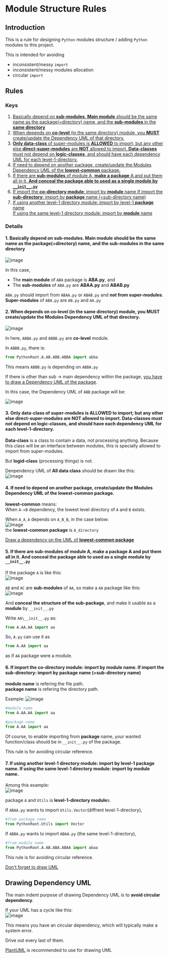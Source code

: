 # Module Structure Rules

## Introduction

This is a rule for designing `Python` modules structure / adding `Python` modules to this project.

This is intended for avoiding

- inconsistent/messy `import`
- inconsistent/messy modules allocation
- circular `import`

## Rules

### Keys

1. [Basically depend on **sub-modules**. **Main module** should be the same name as the package(=directory) name, and the **sub-modules** in the **same directory**](#1-basically-depend-on-sub-modules-main-module-should-be-the-same-name-as-the-packagedirectory-name-and-the-sub-modules-in-the-same-directory)
2. [When depends on **co-level** (in the same directory) module, you **MUST** create/update the Dependency UML of that directory.](#2-when-depends-on-co-level-in-the-same-directory-module-you-must-createupdate-the-modules-dependency-uml-of-that-directory)
3. [**Only data-class** of super-modules is **ALLOWED** to import; but any other else **direct-super-modules** are **NOT** allowed to import.
   **Data-classes** must not depend on **logic-classes**, and should have each dependency UML for each level-1-directory.](#3-only-data-class-of-super-modules-is-allowed-to-import-but-any-other-else-direct-super-modules-are-not-allowed-to-import-data-classes-must-not-depend-on-logic-classes-and-should-have-each-dependency-uml-for-each-level-1-directory)
4. [If need to depend on another package, create/update the Modules Dependency UML of the **lowest-common** package.](#4-if-need-to-depend-on-another-package-createupdate-the-modules-dependency-uml-of-the-lowest-common-package)
5. [If there are **sub-modules** of module A, **make a package** A and put them all in it. **And conceal the package able to used as a single module by `__init__.py`**](#5-if-there-are-sub-modules-of-module-a-make-a-package-a-and-put-them-all-in-it-and-conceal-the-package-able-to-used-as-a-single-module-by-__init__py)
6. [If import the **co-directory module**: import by **module** name
   If import the **sub-directory**: import by **package** name (=sub-directory name)](#6-if-import-the-co-directory-module-import-by-module-name-if-import-the-sub-directory-import-by-package-name-sub-directory-name)
7. [If using another level-1 directory module: import by level-1 **package** name  
   If using the same level-1 directory module: import by **module** name](#7-if-using-another-level-1-directory-module-import-by-level-1-package-name-if-using-the-same-level-1-directory-module-import-by-module-name)

### Details

#### 1. Basically depend on **sub-modules**. **Main module** should be the same name as the package(=directory) name, and the **sub-modules** in the **same directory**

![image](https://github.com/konbraphat51/module_rule/assets/101827492/60e9ca70-6e8c-4e29-9c35-455a7dfcea85)

In this case,

- The **main module** of `ABA` package is **ABA.py**, and
- The **sub-modules** of `ABA.py` are **ABAA.py** and **ABAB.py**

`ABA.py` should import from `ABAA.py` or `ABAB.py` and **not from super-modules**.  
**Super-modules** of `ABA.py` are `AB.py` and `AA.py`

#### 2. When depends on **co-level** (in the same directory) module, you **MUST** create/update the Modules Dependency UML of that directory.

![image](https://github.com/konbraphat51/module_rule/assets/101827492/5c06ed97-eba3-41af-82cd-d350e5e221c2)

In here, `ABBA.py` and `ABBB.py` are **co-level** module.

In `ABBB.py`, there is:

```python
from PythonRoot.A.AB.ABB.ABBA import abba
```

This means `ABBB.py` is depending on `ABBA.py`

If there is other than sub -> main dependency within the package, [you have to draw a Dependency UML of the package](#drawing-dependency-uml).

In this case, the Dependency UML of `ABB` package will be:

![image](https://github.com/konbraphat51/module_rule/assets/101827492/43a23278-f0d9-4406-a4e0-85f5e09cd692)

#### 3. **Only data-class** of super-modules is **ALLOWED** to import; but any other else **direct-super-modules** are **NOT** allowed to import. **Data-classes** must not depend on **logic-classes**, and should have each dependency UML for each level-1-directory.

**Data-class** is a class to contain a data, not processing anything. Because this class will be an interface between modules, this is specially allowed to import from super-modules.

But **logid-class** (processing things) is not.

Denpendency UML of **All data class** should be drawn like this:  
![image](https://github.com/konbraphat51/module_rule/assets/101827492/efb16ffc-9bf8-4ede-80ab-854133cd3611)

#### 4. If need to depend on another package, create/update the Modules Dependency UML of the **lowest-common** package.

**lowest-common** means:  
 When `A->B` dependency, the lowest level directory of `A` and `B` exists.

When `A_A_A` depends on `A_B_B`, in the case below:  
![Image](https://user-images.githubusercontent.com/101827492/285468378-8136fd12-3065-419e-93cc-8a2729a641b8.png)  
the **lowest-common package** is `A_directory`

[Draw a dependency on the UML of **lowest-common package**](#drawing-dependency-uml)

#### 5. If there are **sub-modules** of module A, **make a package** A and put them all in it. **And conceal the package able to used as a single module by `__init__.py`**

If the package `A` is like this:  
![image](https://github.com/konbraphat51/module_rule/assets/101827492/136e7d9f-6b09-41f5-876b-d451dbaf3bee)

`AB` and `AC` are **sub-modules** of `AA`, so make a `AA` package like this:  
![image](https://github.com/konbraphat51/module_rule/assets/101827492/4421c74a-4ca2-4810-b1b6-fd1b8c5a4cdd)

And **conceal the structure of the sub-package**, and make it usable as a **module** by `__init__.py`

Write `AA\__init__.py` as:

```python
from A.AA.AA import aa
```

So, `A.py` can use it as

```python
from A.AA import aa
```

as if `AA` package were a module.

#### 6. If import the **co-directory module**: import by **module** name. If import the **sub-directory**: import by **package** name (=sub-directory name)

**module name** is refering the file path.  
**package name** is refering the directory path.

Example:
![image](https://github.com/konbraphat51/module_rule/assets/101827492/4421c74a-4ca2-4810-b1b6-fd1b8c5a4cdd)

```python
#module name
from A.AA.AA import aa

#package name
from A.AA import aa
```

Of course, to enable importing from **package** name, your wanted function/class should be in `__init__.py` of the package.

This rule is for avoiding circular reference.

#### 7. If using another level-1 directory module: import by level-1 **package** name. If using the same level-1 directory module: import by **module** name.

Among this example:  
![image](https://github.com/konbraphat51/module_rule/assets/101827492/ec92668f-ea44-404b-b32b-d28c91220f8e)

package `A` and `Utils` is **level-1-directory module**s.

If `ABAA.py` wants to import `Utils.Vector`(diffrent level-1-directory),

```python
#from package name
from PythonRoot.Utils import Vector
```

If `ABBA.py` wants to import `ABAA.py` (the same level-1-directory),

```python
#from module name
from PythonRoot.A.AB.ABA.ABAA import abaa
```

This rule is for avoiding circular reference.

[Don't forget to draw UML](#drawing-dependency-uml)

## Drawing Dependency UML

The main indent purpose of drawing Dependency UML is to **avoid circular dependency**.

If your UML has a cycle like this:  
![image](https://user-images.githubusercontent.com/101827492/285475790-9f48b8e2-6ea5-4f2d-9d0e-f54a92c832c6.png)

This means you have an circular dependency, which will typically make a system error.

Drive out every last of them.

[PlantUML](https://plantuml.com/en/) is recommended to use for drawing UML
